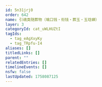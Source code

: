 ```yaml
---
id: 5n31jrj0
order: 642
name: 引魂类随葬物（噙口钱・衔钱・葬玉・玉琀蝉）
layer: 3
categoryId: cat_uWLHUZtI
tagIds:
  - tag_eAgXxyKy
  - tag_TRpfu-I4
aliases: []
titledLinks: []
parent: ""
relatedEntries: []
timelineEvents: []
nsfw: false
lastUpdated: 1758087125
---
```


